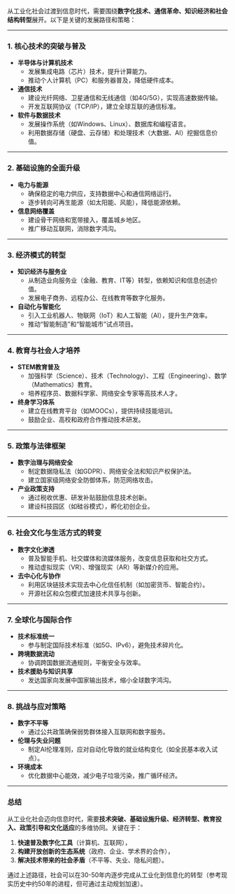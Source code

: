 从工业化社会过渡到信息时代，需要围绕**数字化技术、通信革命、知识经济和社会结构转型**展开。以下是关键的发展路径和策略：

---

### 1. **核心技术的突破与普及**
   - **半导体与计算机技术**  
     - 发展集成电路（芯片）技术，提升计算能力。  
     - 推动个人计算机（PC）和服务器普及，降低硬件成本。  
   - **通信技术**  
     - 建设光纤网络、卫星通信和无线通信（如4G/5G），实现高速数据传输。  
     - 开发互联网协议（TCP/IP），建立全球互联的通信标准。  
   - **软件与数据技术**  
     - 发展操作系统（如Windows、Linux）、数据库和编程语言。  
     - 利用数据存储（硬盘、云存储）和处理技术（大数据、AI）挖掘信息价值。  

---

### 2. **基础设施的全面升级**
   - **电力与能源**  
     - 确保稳定的电力供应，支持数据中心和通信网络运行。  
     - 逐步转向可再生能源（如太阳能、风能），降低能源依赖。  
   - **信息网络覆盖**  
     - 建设骨干网络和宽带接入，覆盖城乡地区。  
     - 推广移动互联网，消除数字鸿沟。  

---

### 3. **经济模式的转型**
   - **知识经济与服务业**  
     - 从制造业向服务业（金融、教育、IT等）转型，依赖知识和信息创造价值。  
     - 发展电子商务、远程办公、在线教育等数字化服务。  
   - **自动化与智能化**  
     - 引入工业机器人、物联网（IoT）和人工智能（AI），提升生产效率。  
     - 推动“智能制造”和“智能城市”试点项目。  

---

### 4. **教育与社会人才培养**
   - **STEM教育普及**  
     - 加强科学（Science）、技术（Technology）、工程（Engineering）、数学（Mathematics）教育。  
     - 培养程序员、数据科学家、网络安全专家等高技术人才。  
   - **终身学习体系**  
     - 建立在线教育平台（如MOOCs），提供持续技能培训。  
     - 鼓励企业、高校和政府合作推动技术研发。  

---

### 5. **政策与法律框架**
   - **数字治理与网络安全**  
     - 制定数据隐私法（如GDPR）、网络安全法和知识产权保护法。  
     - 建立国家级网络安全防御体系，防范网络攻击。  
   - **产业政策支持**  
     - 通过税收优惠、研发补贴鼓励信息技术创新。  
     - 建设科技园区（如硅谷模式），孵化初创企业。  

---

### 6. **社会文化与生活方式的转变**
   - **数字文化渗透**  
     - 普及智能手机、社交媒体和流媒体服务，改变信息获取和社交方式。  
     - 推动虚拟现实（VR）、增强现实（AR）等新媒介的应用。  
   - **去中心化与协作**  
     - 利用区块链技术实现去中心化信任机制（如加密货币、智能合约）。  
     - 开源社区和众包模式加速技术共享与创新。  

---

### 7. **全球化与国际合作**
   - **技术标准统一**  
     - 参与制定国际技术标准（如5G、IPv6），避免技术碎片化。  
   - **跨境数据流动**  
     - 协调跨国数据流通规则，平衡安全与效率。  
   - **技术援助与知识共享**  
     - 发达国家向发展中国家输出技术，缩小全球数字鸿沟。  

---

### 8. **挑战与应对策略**
   - **数字不平等**  
     - 通过公共政策确保弱势群体接入互联网和数字服务。  
   - **伦理与失业问题**  
     - 制定AI伦理准则，应对自动化导致的就业结构变化（如全民基本收入试点）。  
   - **环境成本**  
     - 优化数据中心能效，减少电子垃圾污染，推广循环经济。  

---

### 总结
从工业化社会迈向信息时代，需要**技术突破、基础设施升级、经济转型、教育投入、政策引导和文化适应**的多维协同。关键在于：  
1. **快速普及数字化工具**（计算机、互联网），  
2. **构建开放创新的生态系统**（政府、企业、学术界的合作），  
3. **解决技术带来的社会矛盾**（不平等、失业、隐私问题）。  

通过上述路径，社会可以在30-50年内逐步完成从工业化到信息化的转型（参考现实历史中约50年的进程，但可通过主动规划加速）。